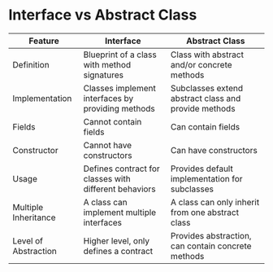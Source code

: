 # Interface vs Abstract Class

| Feature               | Interface                                             | Abstract Class                                        |
|-----------------------|-------------------------------------------------------|-------------------------------------------------------|
| Definition            | Blueprint of a class with method signatures          | Class with abstract and/or concrete methods            |
| Implementation        | Classes implement interfaces by providing methods     | Subclasses extend abstract class and provide methods   |
| Fields                | Cannot contain fields                                 | Can contain fields                                    |
| Constructor           | Cannot have constructors                              | Can have constructors                                 |
| Usage                 | Defines contract for classes with different behaviors | Provides default implementation for subclasses        |
| Multiple Inheritance  | A class can implement multiple interfaces             | A class can only inherit from one abstract class      |
| Level of Abstraction | Higher level, only defines a contract                 | Provides abstraction, can contain concrete methods    |
